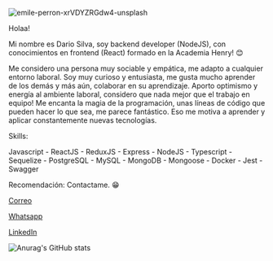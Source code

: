![emile-perron-xrVDYZRGdw4-unsplash](https://user-images.githubusercontent.com/71469341/130875195-89579961-ed67-40ec-be88-c953d0e6fd8c.jpg)




Holaa!



Mi nombre es Dario Silva, soy backend developer (NodeJS), con conocimientos en frontend (React) formado en la Academia Henry! 😊



Me considero una persona muy sociable y empática, me adapto a cualquier entorno laboral. Soy muy curioso y entusiasta, me gusta mucho aprender de los demás y más aún, colaborar en su aprendizaje. Aporto optimismo y energía al ambiente laboral, considero que nada mejor que el trabajo en equipo!
Me encanta la magia de la programación, unas líneas de código que pueden hacer lo que sea, me parece fantástico. Eso me motiva a aprender y aplicar constantemente nuevas tecnologías.


Skills:


Javascript - ReactJS - ReduxJS - Express - NodeJS - Typescript - Sequelize - PostgreSQL - MySQL - MongoDB - Mongoose - Docker - Jest - Swagger


Recomendación: Contactame. 😁

[Correo](darioemmanuelsilva@gmail.com)

[Whatsapp](https://api.whatsapp.com/send?phone=543364687486)

[LinkedIn](https://www.linkedin.com/in/dario-silva7/)


![Anurag's GitHub stats](https://github-readme-stats.vercel.app/api?username=DarioSilva7&show_icons=true&theme=radical&include_all_commits=true)


<!-- ![visitor badge](https://visitor-badge.glitch.me/badge?page_id=DarioSilva7.visitor-badge&left_color=red&right_color=green)  -->

